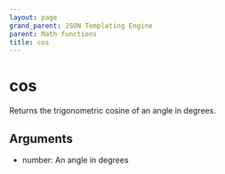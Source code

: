 ```yaml
---
layout: page
grand_parent: JSON Templating Engine
parent: Math functions
title: cos
---
```


# cos

Returns the trigonometric cosine of an angle in degrees.

## Arguments

 - number: An angle in degrees

